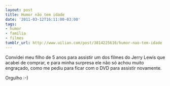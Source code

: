 ```yaml
---
layout: post
title: Humor não tem idade
date: '2011-03-12T16:11:00-03:00'
tags:
- humor
- família
- filmes
tumblr_url: http://www.uilian.com/post/3814225616/humor-nao-tem-idade
---
```

Convidei meu filho de 5 anos para assistir um dos filmes do Jerry Lewis que acabei de comprar, e para minha surpresa ele não só achou muito engraçado, como me pediu para ficar com o DVD para assistir novamente.

Orgulho :-)
